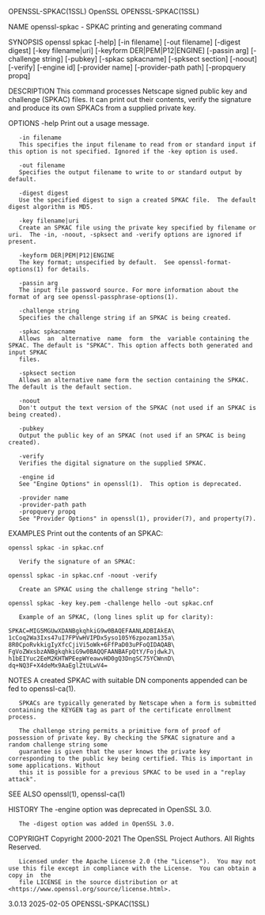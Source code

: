 OPENSSL-SPKAC(1SSL)							    OpenSSL							   OPENSSL-SPKAC(1SSL)

NAME
       openssl-spkac - SPKAC printing and generating command

SYNOPSIS
       openssl spkac [-help] [-in filename] [-out filename] [-digest digest] [-key filename|uri] [-keyform DER|PEM|P12|ENGINE] [-passin arg] [-challenge
       string] [-pubkey] [-spkac spkacname] [-spksect section] [-noout] [-verify] [-engine id] [-provider name] [-provider-path path] [-propquery propq]

DESCRIPTION
       This command processes Netscape signed public key and challenge (SPKAC) files. It can print out their contents, verify the signature and produce its
       own SPKACs from a supplied private key.

OPTIONS
       -help
	   Print out a usage message.

       -in filename
	   This specifies the input filename to read from or standard input if this option is not specified. Ignored if the -key option is used.

       -out filename
	   Specifies the output filename to write to or standard output by default.

       -digest digest
	   Use the specified digest to sign a created SPKAC file.  The default digest algorithm is MD5.

       -key filename|uri
	   Create an SPKAC file using the private key specified by filename or uri.  The -in, -noout, -spksect and -verify options are ignored if present.

       -keyform DER|PEM|P12|ENGINE
	   The key format; unspecified by default.  See openssl-format-options(1) for details.

       -passin arg
	   The input file password source. For more information about the format of arg see openssl-passphrase-options(1).

       -challenge string
	   Specifies the challenge string if an SPKAC is being created.

       -spkac spkacname
	   Allows  an  alternative  name  form	the  variable containing the SPKAC. The default is "SPKAC". This option affects both generated and input SPKAC
	   files.

       -spksect section
	   Allows an alternative name form the section containing the SPKAC. The default is the default section.

       -noout
	   Don't output the text version of the SPKAC (not used if an SPKAC is being created).

       -pubkey
	   Output the public key of an SPKAC (not used if an SPKAC is being created).

       -verify
	   Verifies the digital signature on the supplied SPKAC.

       -engine id
	   See "Engine Options" in openssl(1).	This option is deprecated.

       -provider name
       -provider-path path
       -propquery propq
	   See "Provider Options" in openssl(1), provider(7), and property(7).

EXAMPLES
       Print out the contents of an SPKAC:

	openssl spkac -in spkac.cnf

       Verify the signature of an SPKAC:

	openssl spkac -in spkac.cnf -noout -verify

       Create an SPKAC using the challenge string "hello":

	openssl spkac -key key.pem -challenge hello -out spkac.cnf

       Example of an SPKAC, (long lines split up for clarity):

	SPKAC=MIG5MGUwXDANBgkqhkiG9w0BAQEFAANLADBIAkEA\
	1cCoq2Wa3Ixs47uI7FPVwHVIPDx5yso105Y6zpozam135a\
	8R0CpoRvkkigIyXfcCjiVi5oWk+6FfPaD03uPFoQIDAQAB\
	FgVoZWxsbzANBgkqhkiG9w0BAQQFAANBAFpQtY/FojdwkJ\
	h1bEIYuc2EeM2KHTWPEepWYeawvHD0gQ3DngSC75YCWnnD\
	dq+NQ3F+X4deMx9AaEglZtULwV4=

NOTES
       A created SPKAC with suitable DN components appended can be fed to openssl-ca(1).

       SPKACs are typically generated by Netscape when a form is submitted containing the KEYGEN tag as part of the certificate enrollment process.

       The challenge string permits a primitive form of proof of possession of private key. By checking the SPKAC signature and a random challenge string some
       guarantee is given that the user knows the private key corresponding to the public key being certified. This is important in some applications. Without
       this it is possible for a previous SPKAC to be used in a "replay attack".

SEE ALSO
       openssl(1), openssl-ca(1)

HISTORY
       The -engine option was deprecated in OpenSSL 3.0.

       The -digest option was added in OpenSSL 3.0.

COPYRIGHT
       Copyright 2000-2021 The OpenSSL Project Authors. All Rights Reserved.

       Licensed under the Apache License 2.0 (the "License").  You may not use this file except in compliance with the License.	 You can obtain a copy in  the
       file LICENSE in the source distribution or at <https://www.openssl.org/source/license.html>.

3.0.13									  2025-02-05							   OPENSSL-SPKAC(1SSL)
